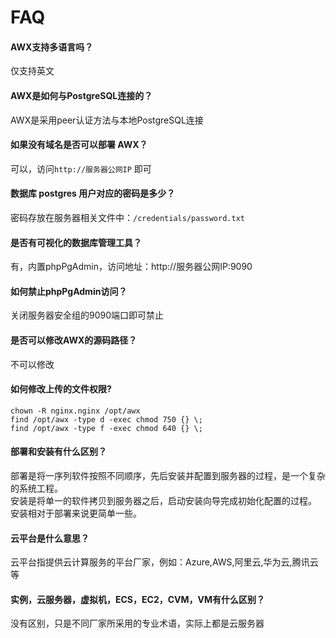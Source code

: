 # FAQ

#### AWX支持多语言吗？

仅支持英文 

#### AWX是如何与PostgreSQL连接的？

AWX是采用peer认证方法与本地PostgreSQL连接

#### 如果没有域名是否可以部署 AWX？

可以，访问`http://服务器公网IP` 即可

#### 数据库 postgres 用户对应的密码是多少？

密码存放在服务器相关文件中：`/credentials/password.txt`

#### 是否有可视化的数据库管理工具？

有，内置phpPgAdmin，访问地址：http://服务器公网IP:9090

#### 如何禁止phpPgAdmin访问？

关闭服务器安全组的9090端口即可禁止

#### 是否可以修改AWX的源码路径？

不可以修改

#### 如何修改上传的文件权限?

```shell
chown -R nginx.nginx /opt/awx
find /opt/awx -type d -exec chmod 750 {} \;
find /opt/awx -type f -exec chmod 640 {} \;
```
#### 部署和安装有什么区别？

部署是将一序列软件按照不同顺序，先后安装并配置到服务器的过程，是一个复杂的系统工程。  
安装是将单一的软件拷贝到服务器之后，启动安装向导完成初始化配置的过程。  
安装相对于部署来说更简单一些。 

#### 云平台是什么意思？

云平台指提供云计算服务的平台厂家，例如：Azure,AWS,阿里云,华为云,腾讯云等

#### 实例，云服务器，虚拟机，ECS，EC2，CVM，VM有什么区别？

没有区别，只是不同厂家所采用的专业术语，实际上都是云服务器